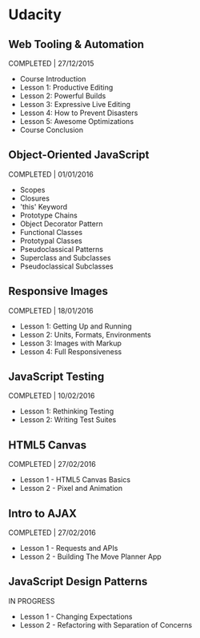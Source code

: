 # Udacity

## Web Tooling & Automation
COMPLETED | 27/12/2015
- Course Introduction
- Lesson 1: Productive Editing
- Lesson 2: Powerful Builds
- Lesson 3: Expressive Live Editing
- Lesson 4: How to Prevent Disasters
- Lesson 5: Awesome Optimizations
- Course Conclusion

## Object-Oriented JavaScript
COMPLETED | 01/01/2016
- Scopes
- Closures
- 'this' Keyword
- Prototype Chains
- Object Decorator Pattern
- Functional Classes
- Prototypal Classes
- Pseudoclassical Patterns
- Superclass and Subclasses
- Pseudoclassical Subclasses

## Responsive Images
COMPLETED | 18/01/2016
- Lesson 1: Getting Up and Running
- Lesson 2: Units, Formats, Environments
- Lesson 3: Images with Markup
- Lesson 4: Full Responsiveness

## JavaScript Testing
COMPLETED | 10/02/2016
- Lesson 1: Rethinking Testing
- Lesson 2: Writing Test Suites

## HTML5 Canvas
COMPLETED | 27/02/2016
- Lesson 1 - HTML5 Canvas Basics
- Lesson 2 - Pixel and Animation

## Intro to AJAX
COMPLETED | 27/02/2016
- Lesson 1 - Requests and APIs
- Lesson 2 - Building The Move Planner App

## JavaScript Design Patterns
IN PROGRESS
- Lesson 1 - Changing Expectations
- Lesson 2 - Refactoring with Separation of Concerns
